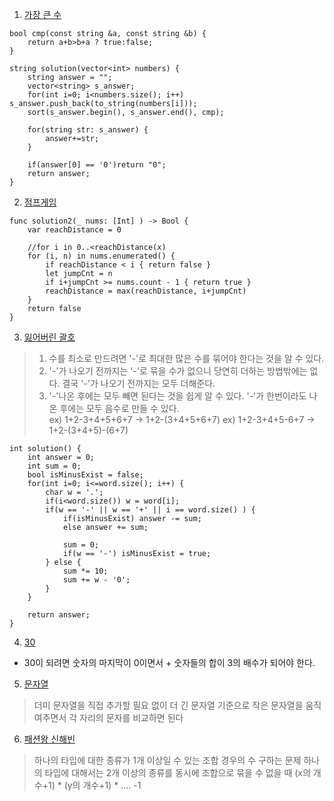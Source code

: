 1. [가장 큰 수](https://programmers.co.kr/learn/courses/30/lessons/42746?language=cpp)
```
bool cmp(const string &a, const string &b) {
    return a+b>b+a ? true:false;
}

string solution(vector<int> numbers) {
    string answer = "";
    vector<string> s_answer;
    for(int i=0; i<numbers.size(); i++) s_answer.push_back(to_string(numbers[i]));
    sort(s_answer.begin(), s_answer.end(), cmp);
    
    for(string str: s_answer) {
        answer+=str;
    }

    if(answer[0] == '0')return "0";
    return answer;
}
```

2. [점프게임](https://leetcode.com/problems/jump-game/)
```
func solution2(_ nums: [Int] ) -> Bool {
    var reachDistance = 0
    
    //for i in 0..<reachDistance(x)
    for (i, n) in nums.enumerated() {
        if reachDistance < i { return false }
        let jumpCnt = n
        if i+jumpCnt >= nums.count - 1 { return true }
        reachDistance = max(reachDistance, i+jumpCnt)
    }
    return false
}
```

3. [잃어버린 괄호](https://www.acmicpc.net/problem/1541)
> 1. 수를 최소로 만드려면 '-'로 최대한 많은 수를 묶어야 한다는 것을 알 수 있다.
> 2. '-'가 나오기 전까지는 '-'로 묶을 수가 없으니 당연히 더하는 방법밖에는 없다. 결국 '-'가 나오기 전까지는 모두 더해준다.
> 3. '-'나온 후에는 모두 빼면 된다는 것을 쉽게 알 수 있다. '-'가 한번이라도 나온 후에는 모두 음수로 만들 수 있다.  
> ex) 1+2-3+4+5+6+7    ->  1+2-(3+4+5+6+7)
> ex) 1+2-3+4+5-6+7     -> 1+2-(3+4+5)-(6+7) 

````
int solution() {
    int answer = 0;
    int sum = 0;
    bool isMinusExist = false;
    for(int i=0; i<=word.size(); i++) {
        char w = '.';
        if(i<word.size()) w = word[i];
        if(w == '-' || w == '+' || i == word.size() ) {
            if(isMinusExist) answer -= sum;
            else answer += sum;
            
            sum = 0;
            if(w == '-') isMinusExist = true;
        } else {
            sum *= 10;
            sum += w - '0';
        }
    }
    
    return answer;
}
````

4. [30](https://www.acmicpc.net/problem/10610)
- 30이 되려면 숫자의 마지막이 0이면서 + 숫자들의 합이 3의 배수가 되어야 한다.

5. [문자열](https://www.acmicpc.net/problem/1120)
> 더미 문자열을 직접 추가할 필요 없이 더 긴 문자열 기준으로 작은 문자열을 움직여주면서 각 자리의 문자를 비교하면 된다

6. [패션왕 신해빈](https://www.acmicpc.net/problem/9375)
> 하나의 타입에 대한 종류가 1개 이상일 수 있는 조합 경우의 수 구하는 문제
> 하나의 타입에 대해서는 2개 이상의 종류를 동시에 조합으로 묶을 수 없을 때
> (x의 개수+1) * (y의 개수+1) * .... -1
